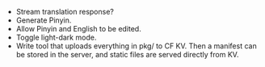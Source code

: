 - Stream translation response?
- Generate Pinyin.
- Allow Pinyin and English to be edited.
- Toggle light-dark mode.
- Write tool that uploads everything in pkg/ to CF KV. Then a manifest can be
  stored in the server, and static files are served directly from KV.